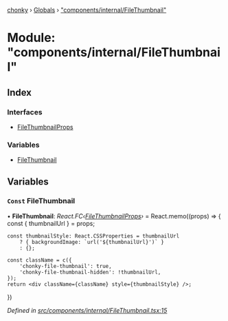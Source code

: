 [chonky](../README.md) › [Globals](../globals.md) › ["components/internal/FileThumbnail"](_components_internal_filethumbnail_.md)

# Module: "components/internal/FileThumbnail"

## Index

### Interfaces

* [FileThumbnailProps](../interfaces/_components_internal_filethumbnail_.filethumbnailprops.md)

### Variables

* [FileThumbnail](_components_internal_filethumbnail_.md#const-filethumbnail)

## Variables

### `Const` FileThumbnail

• **FileThumbnail**: *React.FC‹[FileThumbnailProps](../interfaces/_components_internal_filethumbnail_.filethumbnailprops.md)›* = React.memo((props) => {
    const { thumbnailUrl } = props;

    const thumbnailStyle: React.CSSProperties = thumbnailUrl
        ? { backgroundImage: `url('${thumbnailUrl}')` }
        : {};

    const className = c({
        'chonky-file-thumbnail': true,
        'chonky-file-thumbnail-hidden': !thumbnailUrl,
    });
    return <div className={className} style={thumbnailStyle} />;
})

*Defined in [src/components/internal/FileThumbnail.tsx:15](https://github.com/TimboKZ/Chonky/blob/2de2c80/src/components/internal/FileThumbnail.tsx#L15)*
